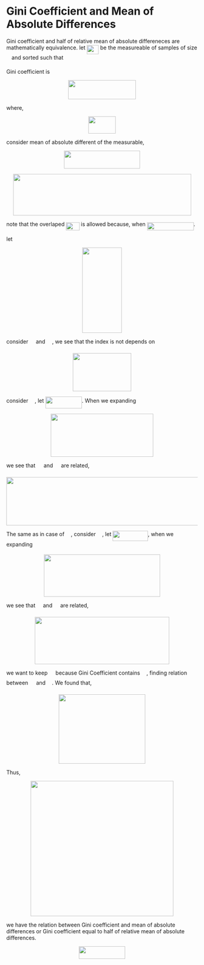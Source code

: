 # Gini Coefficient and Mean of Absolute Differences

Gini coefficient and half of relative mean of absolute differeneces are mathematically equivalence. let <img src="svgs/2be584587fa2addfb86cdbc696cc407f.svg?invert_in_darkmode" align=middle width=31.30620404999999pt height=24.65753399999998pt/> be the measureable of samples of size <img src="svgs/55a049b8f161ae7cfeb0197d75aff967.svg?invert_in_darkmode" align=middle width=9.86687624999999pt height=14.15524440000002pt/> and sorted such that <img src="svgs/c3088e207f331974925dbb22258de712.svg?invert_in_darkmode" align=middle width=226.98852pt height=17.723762100000005pt/>

Gini coefficient is 

<p align="center"><img src="svgs/74c2b7a772ad81695a579cb4ce5c85c9.svg?invert_in_darkmode" align=middle width=178.578411pt height=49.794650399999995pt/></p>

where,

<p align="center"><img src="svgs/b8f238ce82d27f370846f7d1b76dca9b.svg?invert_in_darkmode" align=middle width=71.84248335pt height=44.89738935pt/></p>

consider mean of absolute different of the measurable,

<p align="center"><img src="svgs/d9dd06ff0c64022fc17212f3bb2198ef.svg?invert_in_darkmode" align=middle width=199.40587754999999pt height=47.1348339pt/></p>

<p align="center"><img src="svgs/5252de28d9e9ba6146570015ebedb1ac.svg?invert_in_darkmode" align=middle width=469.00034445pt height=109.4522682pt/></p>

note that the overlaped <img src="svgs/451e07f9f329f44e6a8bd3be87541815.svg?invert_in_darkmode" align=middle width=35.29127414999999pt height=21.68300969999999pt/> is allowed because, when <img src="svgs/c52b15034b0df2b0be2f8fb3826229e1.svg?invert_in_darkmode" align=middle width=123.10111934999998pt height=21.68300969999999pt/>.

let 
<p align="center"><img src="svgs/d0edb98f1322c1f4b9b98805023b8b92.svg?invert_in_darkmode" align=middle width=104.45133764999999pt height=223.4479137pt/></p>

consider <img src="svgs/53d147e7f3fe6e47ee05b88b166bd3f6.svg?invert_in_darkmode" align=middle width=12.32879834999999pt height=22.465723500000017pt/> and <img src="svgs/78ec2b7008296ce0561cf83393cb746d.svg?invert_in_darkmode" align=middle width=14.06623184999999pt height=22.465723500000017pt/>, we see that the index is not depends on <img src="svgs/36b5afebdba34564d884d347484ac0c7.svg?invert_in_darkmode" align=middle width=7.710416999999989pt height=21.68300969999999pt/>

<p align="center"><img src="svgs/8f851a7935743ae191143fc2e92a3073.svg?invert_in_darkmode" align=middle width=153.2308569pt height=99.657789pt/></p>

consider <img src="svgs/61e84f854bc6258d4108d08d4c4a0852.svg?invert_in_darkmode" align=middle width=13.29340979999999pt height=22.465723500000017pt/>, let <img src="svgs/5146b289d98e749dff996164893d4385.svg?invert_in_darkmode" align=middle width=96.02266409999999pt height=31.75825949999999pt/>. When we expanding <img src="svgs/ddd3bc35b936d6a00e6a81cab0061f32.svg?invert_in_darkmode" align=middle width=14.12201339999999pt height=22.831056599999986pt/>
<p align="center"><img src="svgs/ddae9e97279dfb084c748375eb21026b.svg?invert_in_darkmode" align=middle width=270.97829055pt height=112.51139459999999pt/></p>

we see that <img src="svgs/78ec2b7008296ce0561cf83393cb746d.svg?invert_in_darkmode" align=middle width=14.06623184999999pt height=22.465723500000017pt/> and <img src="svgs/61e84f854bc6258d4108d08d4c4a0852.svg?invert_in_darkmode" align=middle width=13.29340979999999pt height=22.465723500000017pt/> are related,

<p align="center"><img src="svgs/bd42916229ce41c391a52514dbfad55f.svg?invert_in_darkmode" align=middle width=510.35805314999993pt height=126.58234379999999pt/></p>

The same as in case of <img src="svgs/61e84f854bc6258d4108d08d4c4a0852.svg?invert_in_darkmode" align=middle width=13.29340979999999pt height=22.465723500000017pt/>, consider <img src="svgs/9b325b9e31e85137d1de765f43c0f8bc.svg?invert_in_darkmode" align=middle width=12.92464304999999pt height=22.465723500000017pt/>, let <img src="svgs/21dbd6a33849eb9674cb82245a8a9ab9.svg?invert_in_darkmode" align=middle width=92.49046784999999pt height=26.438629799999987pt/>, when we expanding <img src="svgs/681a37b53b66acbc455e39ca3e6f1c41.svg?invert_in_darkmode" align=middle width=12.49148174999999pt height=14.15524440000002pt/>
<p align="center"><img src="svgs/d8f0fa093f53f2a8c31e26b824eb61de.svg?invert_in_darkmode" align=middle width=306.2084157pt height=111.41553884999999pt/></p>

we see that <img src="svgs/53d147e7f3fe6e47ee05b88b166bd3f6.svg?invert_in_darkmode" align=middle width=12.32879834999999pt height=22.465723500000017pt/> and <img src="svgs/9b325b9e31e85137d1de765f43c0f8bc.svg?invert_in_darkmode" align=middle width=12.92464304999999pt height=22.465723500000017pt/> are related,
<p align="center"><img src="svgs/2145168d6e877d858e856d8ce62c3fe1.svg?invert_in_darkmode" align=middle width=353.8171494pt height=123.92254874999999pt/></p>

we want to keep <img src="svgs/61e84f854bc6258d4108d08d4c4a0852.svg?invert_in_darkmode" align=middle width=13.29340979999999pt height=22.465723500000017pt/> because Gini Coefficient contains <img src="svgs/61e84f854bc6258d4108d08d4c4a0852.svg?invert_in_darkmode" align=middle width=13.29340979999999pt height=22.465723500000017pt/>, finding relation between <img src="svgs/61e84f854bc6258d4108d08d4c4a0852.svg?invert_in_darkmode" align=middle width=13.29340979999999pt height=22.465723500000017pt/> and <img src="svgs/9b325b9e31e85137d1de765f43c0f8bc.svg?invert_in_darkmode" align=middle width=12.92464304999999pt height=22.465723500000017pt/>. We found that,

<p align="center"><img src="svgs/9e502ee58103e89aae7fbd5b7078947f.svg?invert_in_darkmode" align=middle width=227.35348845000001pt height=182.63907419999998pt/></p>

Thus, 

<p align="center"><img src="svgs/768115e08e56a82038174ed4d1049e3f.svg?invert_in_darkmode" align=middle width=376.0860345pt height=354.8648103pt/></p>

we have the relation between Gini coefficient and mean of absolute differences or Gini coefficient equal to half of relative mean of absolute differences.

<p align="center"><img src="svgs/54b161bad45407da571f5ddc68b6ec12.svg?invert_in_darkmode" align=middle width=121.27613519999998pt height=32.990165999999995pt/></p>

